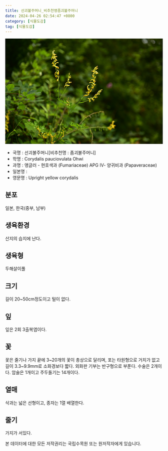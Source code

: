 ```yaml
---
title: 선괴불주머니_비추천명좀괴불주머니
date: 2024-04-26 02:54:47 +0800
category: [식물도감]
tag: [식물도감]
---
```




![선괴불주머니[비추천명 : 좀괴불주머니]](/assets/img/fileUpload/plants/basic/Fumariaceae/Corydalis/1781/1781_2020_8_th2.JPG)
- 국명 : 선괴불주머니[비추천명 : 좀괴불주머니]
- 학명 : Corydalis pauciovulata Ohwi
- 과명 : 앵글러 - 현호색과 (Fumariaceae) APG Ⅳ- 양귀비과 (Papaveraceae)
- 일본명 : 
- 영문명 : Upright yellow corydalis


## 분포
일본, 한국(중부, 남부)
## 생육환경
산지의 습지에 난다.
## 생육형
두해살이풀
## 크기
길이 20~50cm정도이고 털이 없다.
## 잎
잎은 2회 3출복엽이다.
## 꽃
꽃은 줄기나 가지 끝에 3~20개의 꽃이 총상으로 달리며, 포는 타원형으로 거치가 없고 길이 3.3~9.9mm로 소화경보다 짧다. 외화판 기부는 반구형으로 부푼다. 수술은 2개이다. 암술은 1개이고 주두돌기는 14개이다.
## 열매
삭과는 넓은 선형이고, 종자는 1열 배열한다.
## 줄기
가지가 서있다.






본 데이터에 대한 모든 저작권리는 국립수목원 또는 원저작자에게 있습니다.

